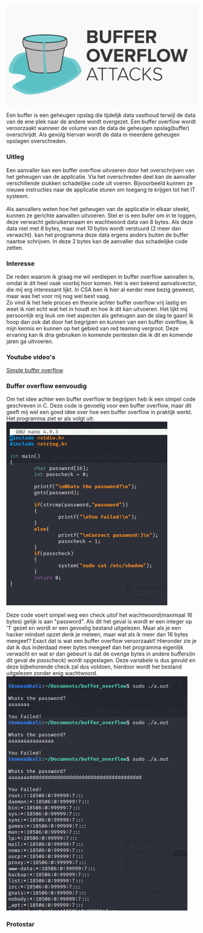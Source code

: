 <img src="./images/buffer-overflow/home_img.PNG" alt="Buffer overflow" class="phishing_img">
<p style="margin-top: 14px;"> Een buffer is een geheugen opslag die tijdelijk data vasthoud terwijl de data van de ene plek naar de andere
wordt overgezet. Een buffer overflow wordt veroorzaakt wanneer de volume van de data de geheugen opslag(buffer) overschrijdt.
Als gevolg hiervan wordt de data in meerdere geheugen opslagen overschreden.
</p>

### Uitleg
Een aanvaller kan een buffer overflow uitvoeren door het overschrijven van het geheugen van de applicatie.
Via het overschreden deel kan de aanvaller verschillende stukken schadelijke code uit voeren. Bijvoorbeeld kunnen ze nieuwe
instructies naar de applicatie sturen om toegang te krijgen tot het IT systeem.
<br /> <br />
Als aanvallers weten hoe het geheugen van de applicatie in elkaar steekt, kunnen ze gerichte aanvallen uitvoeren. 
Stel er is een bufer om in te loggen, deze verwacht gebruikersnaam en wachtwoord data van 8 bytes.
Als deze data niet met 8 bytes, maar met 10 bytes wordt verstuurd (2 meer dan verwacht). kan het programma deze data ergens anders buiten de buffer naartoe schrijven.
In deze 2 bytes kan de aanvaller dus schadelijke code zetten.

### Interesse
De reden waarom ik graag me wil verdiepen in buffer overflow aanvallen is, omdat ik dit heel vaak voorbij hoor komen. Het is een bekend aanvalsvector,
die mij erg interessant lijkt. In CSA ben ik hier al eerder mee bezig geweest, maar was het voor mij nog wel best vaag. <br />
Zo vind ik het hele proces en theorie achter buffer overflow vrij lastig en weet ik niet echt wat het in houdt en hoe ik dit kan uitvoeren.
Het lijkt mij persoonlijk erg leuk om met aspecten als geheugen aan de slag te gaan!
Ik hoop dan ook dat door het begrijpen en kunnen van een buffer overflow, ik mijn kennis en kunnen op het gebied van red teaming vergroot. 
Deze ervaring kan ik dna gebruiken in komende pentesten die ik dit en komende jaren ga uitvoeren.

### Youtube video's
[Simple buffer overflow](https://www.youtube.com/watch?v=B4v56Ns3QhQ&ab_channel=JamesLyne)

### Buffer overflow eenvoudig
Om het idee achter een buffer overflow te begrijpen heb ik een simpel code geschreven in C. Deze code is gevoelig voor een buffer overflow,
 maar dit geeft mij wel een goed idee over hoe een buffer overflow in praktijk werkt.
 <br /> Het programma ziet er als volgt uit:
 <img src="./images/buffer-overflow/simple_buffer_overflow_c_code.PNG" alt="Buffer overflow simple code" class="phish_img">
 
 Deze code voert simpel weg een check uitof het wachtwoord(maximaal 16 bytes) gelijk is aan "password". Als dit het geval is wordt er een integer
 op '1' gezet en wordt er een gevoelig bestand uitgelezen. Maar als je een hacker mindset opzet denk je meteen, maar wat als ik meer dan 16 bytes meegeef?
 Exact dat is wat een buffer overflow veroorzaakt! Hieronder zie je dat ik dus inderdaad meer bytes meegeef dan het programma eigenlijk verwacht en wat
 er dan gebeurt is dat de overige bytes in andere buffers(in dit geval de *passcheck*) wordt opgeslagen. Deze variabele is dus gevuld en deze bijbehorende check
 zal dus voldoen, hierdoor wordt het bestand uitgelezen zonder enig wachtwoord.
  <img src="./images/buffer-overflow/simple_buffer_overflow.PNG" alt="Buffer overflow simple code" class="phish_img">
  
### Protostar



